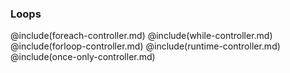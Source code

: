 ### Loops

@include(foreach-controller.md)
@include(while-controller.md)
@include(forloop-controller.md)
@include(runtime-controller.md)
@include(once-only-controller.md)

